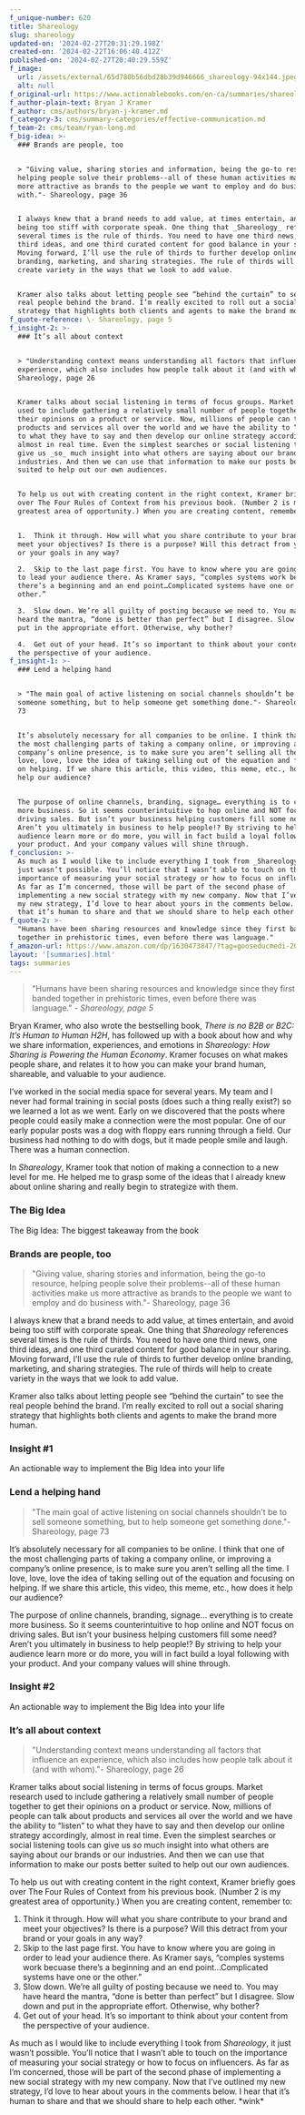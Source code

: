 ```yaml
---
f_unique-number: 620
title: Shareology
slug: shareology
updated-on: '2024-02-27T20:31:29.198Z'
created-on: '2024-02-22T16:06:40.412Z'
published-on: '2024-02-27T20:40:29.559Z'
f_image:
  url: /assets/external/65d780b56dbd28b39d946666_shareology-94x144.jpeg
  alt: null
f_original-url: https://www.actionablebooks.com/en-ca/summaries/shareology/
f_author-plain-text: Bryan J Kramer
f_author: cms/authors/bryan-j-kramer.md
f_category-3: cms/summary-categories/effective-communication.md
f_team-2: cms/team/ryan-long.md
f_big-idea: >-
  ### Brands are people, too


  > "Giving value, sharing stories and information, being the go-to resource,
  helping people solve their problems--all of these human activities make us
  more attractive as brands to the people we want to employ and do business
  with."- Shareology, page 36


  I always knew that a brand needs to add value, at times entertain, and avoid
  being too stiff with corporate speak. One thing that _Shareology_ references
  several times is the rule of thirds. You need to have one third news, one
  third ideas, and one third curated content for good balance in your sharing.
  Moving forward, I’ll use the rule of thirds to further develop online
  branding, marketing, and sharing strategies. The rule of thirds will help to
  create variety in the ways that we look to add value.


  Kramer also talks about letting people see “behind the curtain” to see the
  real people behind the brand. I’m really excited to roll out a social sharing
  strategy that highlights both clients and agents to make the brand more human.
f_quote-reference: \- Shareology, page 5
f_insight-2: >-
  ### It’s all about context


  > "Understanding context means understanding all factors that influence an
  experience, which also includes how people talk about it (and with whom)."-
  Shareology, page 26


  Kramer talks about social listening in terms of focus groups. Market research
  used to include gathering a relatively small number of people together to get
  their opinions on a product or service. Now, millions of people can talk about
  products and services all over the world and we have the ability to “listen”
  to what they have to say and then develop our online strategy accordingly,
  almost in real time. Even the simplest searches or social listening tools can
  give us _so_ much insight into what others are saying about our brands or our
  industries. And then we can use that information to make our posts better
  suited to help out our own audiences.


  To help us out with creating content in the right context, Kramer briefly goes
  over The Four Rules of Context from his previous book. (Number 2 is my
  greatest area of opportunity.) When you are creating content, remember to:


  1.  Think it through. How will what you share contribute to your brand and
  meet your objectives? Is there is a purpose? Will this detract from your brand
  or your goals in any way?

  2.  Skip to the last page first. You have to know where you are going in order
  to lead your audience there. As Kramer says, “comples systems work becuase
  there’s a beginning and an end point…Complicated systems have one or the
  other.”

  3.  Slow down. We’re all guilty of posting because we need to. You may have
  heard the mantra, “done is better than perfect” but I disagree. Slow down and
  put in the appropriate effort. Otherwise, why bother?

  4.  Get out of your head. It’s so important to think about your content from
  the perspective of your audience.
f_insight-1: >-
  ### Lend a helping hand


  > "The main goal of active listening on social channels shouldn’t be to sell
  someone something, but to help someone get something done."- Shareology, page
  73


  It’s absolutely necessary for all companies to be online. I think that one of
  the most challenging parts of taking a company online, or improving a
  company’s online presence, is to make sure you aren’t selling all the time. I
  love, love, love the idea of taking selling out of the equation and focusing
  on helping. If we share this article, this video, this meme, etc., how does it
  help our audience?


  The purpose of online channels, branding, signage… everything is to create
  more business. So it seems counterintuitive to hop online and NOT focus on
  driving sales. But isn’t your business helping customers fill some need?
  Aren’t you ultimately in business to help people!? By striving to help your
  audience learn more or do more, you will in fact build a loyal following with
  your product. And your company values will shine through.
f_conclusion: >-
  As much as I would like to include everything I took from _Shareology_, it
  just wasn’t possible. You’ll notice that I wasn’t able to touch on the
  importance of measuring your social strategy or how to focus on influencers.
  As far as I’m concerned, those will be part of the second phase of
  implementing a new social strategy with my new company. Now that I’ve outlined
  my new strategy, I’d love to hear about yours in the comments below. I hear
  that it’s human to share and that we should share to help each other. \*wink\*
f_quote-2: >-
  "Humans have been sharing resources and knowledge since they first banded
  together in prehistoric times, even before there was language."
f_amazon-url: https://www.amazon.com/dp/1630473847/?tag=gooseducmedi-20
layout: '[summaries].html'
tags: summaries
---
```


> "Humans have been sharing resources and knowledge since they first banded together in prehistoric times, even before there was language." _\- Shareology, page 5_

Bryan Kramer, who also wrote the bestselling book, _There is no B2B or B2C: It’s Human to Human H2H_, has followed up with a book about how and why we share information, experiences, and emotions in _Shareology: How Sharing is Powering the Human Economy_. Kramer focuses on what makes people share, and relates it to how you can make your brand human, shareable, and valuable to your audience.

I’ve worked in the social media space for several years. My team and I never had formal training in social posts (does such a thing really exist?) so we learned a lot as we went. Early on we discovered that the posts where people could easily make a connection were the most popular. One of our early popular posts was a dog with floppy ears running through a field. Our business had nothing to do with dogs, but it made people smile and laugh. There was a human connection.

In _Shareology_, Kramer took that notion of making a connection to a new level for me. He helped me to grasp some of the ideas that I already knew about online sharing and really begin to strategize with them.

### The Big Idea

The Big Idea: The biggest takeaway from the book

### Brands are people, too

> "Giving value, sharing stories and information, being the go-to resource, helping people solve their problems--all of these human activities make us more attractive as brands to the people we want to employ and do business with."- Shareology, page 36

I always knew that a brand needs to add value, at times entertain, and avoid being too stiff with corporate speak. One thing that _Shareology_ references several times is the rule of thirds. You need to have one third news, one third ideas, and one third curated content for good balance in your sharing. Moving forward, I’ll use the rule of thirds to further develop online branding, marketing, and sharing strategies. The rule of thirds will help to create variety in the ways that we look to add value.

Kramer also talks about letting people see “behind the curtain” to see the real people behind the brand. I’m really excited to roll out a social sharing strategy that highlights both clients and agents to make the brand more human.

### Insight #1

An actionable way to implement the Big Idea into your life

### Lend a helping hand

> "The main goal of active listening on social channels shouldn’t be to sell someone something, but to help someone get something done."- Shareology, page 73

It’s absolutely necessary for all companies to be online. I think that one of the most challenging parts of taking a company online, or improving a company’s online presence, is to make sure you aren’t selling all the time. I love, love, love the idea of taking selling out of the equation and focusing on helping. If we share this article, this video, this meme, etc., how does it help our audience?

The purpose of online channels, branding, signage… everything is to create more business. So it seems counterintuitive to hop online and NOT focus on driving sales. But isn’t your business helping customers fill some need? Aren’t you ultimately in business to help people!? By striving to help your audience learn more or do more, you will in fact build a loyal following with your product. And your company values will shine through.

### Insight #2

An actionable way to implement the Big Idea into your life

### It’s all about context

> "Understanding context means understanding all factors that influence an experience, which also includes how people talk about it (and with whom)."- Shareology, page 26

Kramer talks about social listening in terms of focus groups. Market research used to include gathering a relatively small number of people together to get their opinions on a product or service. Now, millions of people can talk about products and services all over the world and we have the ability to “listen” to what they have to say and then develop our online strategy accordingly, almost in real time. Even the simplest searches or social listening tools can give us _so_ much insight into what others are saying about our brands or our industries. And then we can use that information to make our posts better suited to help out our own audiences.

To help us out with creating content in the right context, Kramer briefly goes over The Four Rules of Context from his previous book. (Number 2 is my greatest area of opportunity.) When you are creating content, remember to:

1.  Think it through. How will what you share contribute to your brand and meet your objectives? Is there is a purpose? Will this detract from your brand or your goals in any way?
2.  Skip to the last page first. You have to know where you are going in order to lead your audience there. As Kramer says, “comples systems work becuase there’s a beginning and an end point…Complicated systems have one or the other.”
3.  Slow down. We’re all guilty of posting because we need to. You may have heard the mantra, “done is better than perfect” but I disagree. Slow down and put in the appropriate effort. Otherwise, why bother?
4.  Get out of your head. It’s so important to think about your content from the perspective of your audience.

As much as I would like to include everything I took from _Shareology_, it just wasn’t possible. You’ll notice that I wasn’t able to touch on the importance of measuring your social strategy or how to focus on influencers. As far as I’m concerned, those will be part of the second phase of implementing a new social strategy with my new company. Now that I’ve outlined my new strategy, I’d love to hear about yours in the comments below. I hear that it’s human to share and that we should share to help each other. \*wink\*
